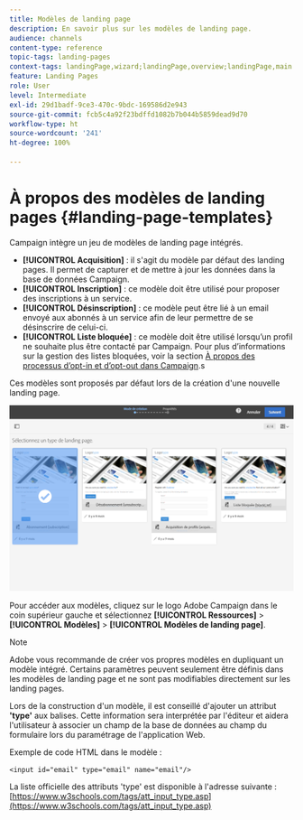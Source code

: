 ```yaml
---
title: Modèles de landing page
description: En savoir plus sur les modèles de landing page.
audience: channels
content-type: reference
topic-tags: landing-pages
context-tags: landingPage,wizard;landingPage,overview;landingPage,main
feature: Landing Pages
role: User
level: Intermediate
exl-id: 29d1badf-9ce3-470c-9bdc-169586d2e943
source-git-commit: fcb5c4a92f23bdffd1082b7b044b5859dead9d70
workflow-type: ht
source-wordcount: '241'
ht-degree: 100%

---
```


# À propos des modèles de landing pages {#landing-page-templates}

Campaign intègre un jeu de modèles de landing page intégrés.

* **[!UICONTROL Acquisition]** : il s&#39;agit du modèle par défaut des landing pages. Il permet de capturer et de mettre à jour les données dans la base de données Campaign.
* **[!UICONTROL Inscription]** : ce modèle doit être utilisé pour proposer des inscriptions à un service.
* **[!UICONTROL Désinscription]** : ce modèle peut être lié à un email envoyé aux abonnés à un service afin de leur permettre de se désinscrire de celui-ci.
* **[!UICONTROL Liste bloquée]** : ce modèle doit être utilisé lorsqu’un profil ne souhaite plus être contacté par Campaign. Pour plus d’informations sur la gestion des listes bloquées, voir la section [À propos des processus d’opt-in et d’opt-out dans Campaign](../../audiences/using/about-opt-in-and-opt-out-in-campaign.md).s

Ces modèles sont proposés par défaut lors de la création d&#39;une nouvelle landing page.

![](assets/lp_creation_1.png)

Pour accéder aux modèles, cliquez sur le logo Adobe Campaign dans le coin supérieur gauche et sélectionnez **[!UICONTROL Ressources]** > **[!UICONTROL Modèles]** > **[!UICONTROL Modèles de landing page]**.

>[!NOTE]
>
>Adobe vous recommande de créer vos propres modèles en dupliquant un modèle intégré. Certains paramètres peuvent seulement être définis dans les modèles de landing page et ne sont pas modifiables directement sur les landing pages.

Lors de la construction d&#39;un modèle, il est conseillé d&#39;ajouter un attribut **&#39;type&#39;** aux balises. Cette information sera interprétée par l&#39;éditeur et aidera l&#39;utilisateur à associer un champ de la base de données au champ du formulaire lors du paramétrage de l&#39;application Web.

Exemple de code HTML dans le modèle :

```
<input id="email" type="email" name="email"/>
```

La liste officielle des attributs &#39;type&#39; est disponible à l&#39;adresse suivante : [https://www.w3schools.com/tags/att_input_type.asp](https://www.w3schools.com/tags/att_input_type.asp)
